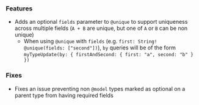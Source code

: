 ### Features

- Adds an optional `fields` parameter to `@unique` to support uniqueness across multiple fields (`A + B` are unique, but one of `A` or `B` can be non unique)
  - When using `@unique` with `fields` (e.g. `first: String! @unique(fields: ["second"])`), `by` queries will be of the form `myTypeUpdate(by: { firstAndSecond: { first: "a", second: "b" } })`

### Fixes

- Fixes an issue preventing non `@model` types marked as optional on a parent type from having required fields
